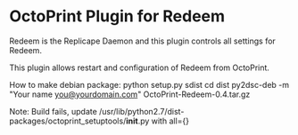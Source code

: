 OctoPrint Plugin for Redeem
=========================

Redeem is the Replicape Daemon and this plugin controls all settings for Redeem. 

This plugin allows restart and configuration of Redeem from OctoPrint.

How to make debian package: 
python setup.py sdist
cd dist
py2dsc-deb -m "Your name <you@yourdomain.com>" OctoPrint-Redeem-0.4.tar.gz

Note: 
Build fails, update /usr/lib/python2.7/dist-packages/octoprint_setuptools/__init__.py
with all={}
